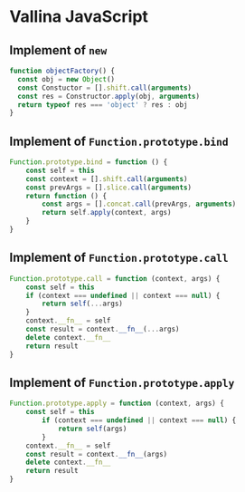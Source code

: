 # Vallina JavaScript

## Implement of `new`

```javascript
function objectFactory() {
  const obj = new Object()
  const Constuctor = [].shift.call(arguments)
  const res = Constructor.apply(obj, arguments)
  return typeof res === 'object' ? res : obj
}
```

## Implement of `Function.prototype.bind`

```javascript
Function.prototype.bind = function () {
    const self = this
    const context = [].shift.call(arguments)
    const prevArgs = [].slice.call(arguments)
    return function () {
        const args = [].concat.call(prevArgs, arguments)
        return self.apply(context, args)
    }
}
```

## Implement of `Function.prototype.call`

```javascript
Function.prototype.call = function (context, args) {
    const self = this
    if (context === undefined || context === null) {
        return self(...args)
    }
    context.__fn__ = self
    const result = context.__fn__(...args)
    delete context.__fn__
    return result
}
```

## Implement of `Function.prototype.apply`

```javascript
Function.prototype.apply = function (context, args) {
    const self = this
        if (context === undefined || context === null) {
            return self(args)
        }
    context.__fn__ = self
    const result = context.__fn__(args)
    delete context.__fn__
    return result
}
```

